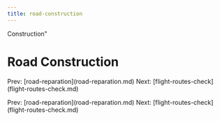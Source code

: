 ```yaml
---
title: road-construction
---
```


Construction\"

# Road Construction

Prev: \[road-reparation](road-reparation.md) Next:
\[flight-routes-check](flight-routes-check.md)

Prev: \[road-reparation](road-reparation.md) Next:
\[flight-routes-check](flight-routes-check.md)
